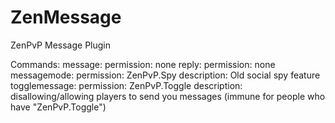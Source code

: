 # ZenMessage
ZenPvP Message Plugin

Commands:
   message:
     permission: none
   reply:
     permission: none
   messagemode:
     permission: ZenPvP.Spy
     description: Old social spy feature
   togglemessage:
     permission: ZenPvP.Toggle
     description: disallowing/allowing players to send you messages (immune for people who have "ZenPvP.Toggle")
   
